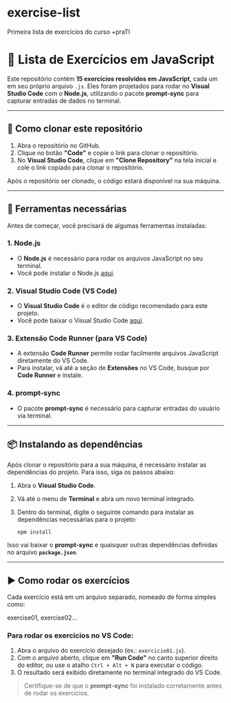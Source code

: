 # exercise-list
Primeira lista de exercícios do curso +praTI

# 📘 Lista de Exercícios em JavaScript

Este repositório contém **15 exercícios resolvidos em JavaScript**, cada um em seu próprio arquivo `.js`. Eles foram projetados para rodar no **Visual Studio Code** com o **Node.js**, utilizando o pacote **prompt-sync** para capturar entradas de dados no terminal.

---

## 📁 Como clonar este repositório

1. Abra o repositório no GitHub.
2. Clique no botão **"Code"** e copie o link para clonar o repositório.
3. No **Visual Studio Code**, clique em **"Clone Repository"** na tela inicial e cole o link copiado para clonar o repositório.

Após o repositório ser clonado, o código estará disponível na sua máquina.

---

## 🔧 Ferramentas necessárias

Antes de começar, você precisará de algumas ferramentas instaladas:

### 1. **Node.js**
- O **Node.js** é necessário para rodar os arquivos JavaScript no seu terminal.
- Você pode instalar o Node.js [aqui](https://nodejs.org/).

### 2. **Visual Studio Code (VS Code)**
- O **Visual Studio Code** é o editor de código recomendado para este projeto.
- Você pode baixar o Visual Studio Code [aqui](https://code.visualstudio.com/).

### 3. **Extensão Code Runner (para VS Code)**
- A extensão **Code Runner** permite rodar facilmente arquivos JavaScript diretamente do VS Code.
- Para instalar, vá até a seção de **Extensões** no VS Code, busque por **Code Runner** e instale.

### 4. **prompt-sync**
- O pacote **prompt-sync** é necessário para capturar entradas do usuário via terminal.

---

## 📦 Instalando as dependências

Após clonar o repositório para a sua máquina, é necessário instalar as dependências do projeto. Para isso, siga os passos abaixo:

1. Abra o **Visual Studio Code**.
2. Vá até o menu de **Terminal** e abra um novo terminal integrado.
3. Dentro do terminal, digite o seguinte comando para instalar as dependências necessárias para o projeto:

    ```bash
    npm install
    ```

Isso vai baixar o **prompt-sync** e quaisquer outras dependências definidas no arquivo **`package.json`**.

---

## ▶️ Como rodar os exercícios

Cada exercício está em um arquivo separado, nomeado de forma simples como:

exercise01, exercise02...

### Para rodar os exercícios no VS Code:

1. Abra o arquivo do exercício desejado (ex.: `exercicio01.js`).
2. Com o arquivo aberto, clique em **"Run Code"** no canto superior direito do editor, ou use o atalho `Ctrl + Alt + N` para executar o código.
3. O resultado será exibido diretamente no terminal integrado do VS Code.

> Certifique-se de que o **prompt-sync** foi instalado corretamente antes de rodar os exercícios.
